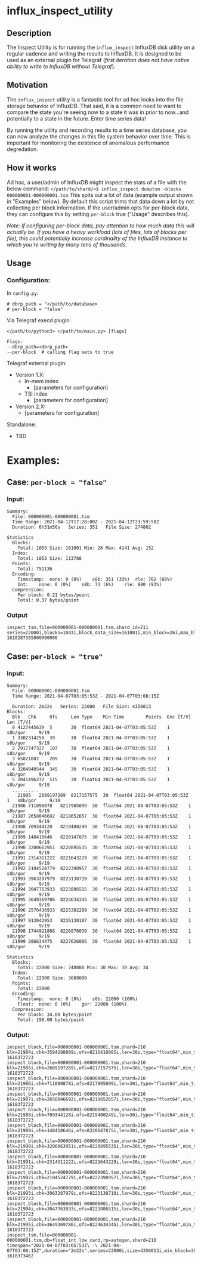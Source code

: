 # influx_inspect_utility

## Description

The Inspect Utility is for running the `influx_inspect` InfluxDB disk utility on a regular cadence and writing the results to InfluxDB.  It is designed to be used as an external plugin for Telegraf (*first iteration does not have native ability to write to InfluxDB without Telegraf*).

## Motivation

The `influx_inspect` utility is a fantastic tool for ad hoc looks into the file storage behavior of InfluxDB.  That said, it is a common need to want to compare the state you're seeing now to a state it was in prior to now...and potentially to a state in the future.  Enter time series data!

By running the utility and recording results to a time series database, you can now analyze the changes in this file system behavior over time.  This is important for monitoring the existence of anomalous performance degredation.

## How it works

Ad hoc, a user/admin of InfluxDB might inspect the stats of a file with the below command:
```</path/to/shard/>$ influx_inspect dumptsm -blocks 000000001-000000001.tsm```
This spits out a lot of data (example output shown in "Examples" below).  By default this script trims that data down a lot by not collecting per block information.  If the user/admin opts for per-block data, they can configure this by setting `per-block` true ("Usage" describes this).  

*Note: If configuring per-block data, pay attention to how much data this will actually be.  If you have a heavy workload (lots of files, lots of blocks per file), this could potentially increase cardinality of the InfluxDB instance to which you're writing by many tens of thousands.*

## Usage

### Configuration:
In `config.py`:
```
# dbrp_path = "</path/to/database>
# per-block = "false"
```
Via Telegraf execd plugin:
```
</path/to/python3> </path/to/main.py> [flags]

Flags:
--dbrp_path=<dbrp_path>
--per-block  # calling flag sets to true
```
Telegraf external plugin:
* Version 1.X:
  - In-mem index
    - [parameters for configuration]
  - TSI index
    - [parameters for configuration]
* Version 2.X:
  - [parameters for configuration]

Standalone:
  - TBD


# Examples:

## Case: `per-block = "false"`
### Input:
```                                                       
Summary:
  File: 000000001-000000001.tsm
  Time Range: 2021-04-12T17:28:00Z - 2021-04-12T23:59:50Z
  Duration: 6h31m50s   Series: 351   File Size: 274802

Statistics
  Blocks:
    Total: 1053 Size: 161001 Min: 26 Max: 4141 Avg: 152
  Index:
    Total: 1053 Size: 113788
  Points:
    Total: 752136
  Encoding:
    Timestamp: 	none: 0 (0%) 	s8b: 351 (33%) 	rle: 702 (66%)
    Int: 	none: 0 (0%) 	s8b: 73 (6%) 	rle: 980 (93%)
  Compression:
    Per block: 0.21 bytes/point
    Total: 0.37 bytes/point
```

### Output
```
inspect_tsm,file=000000001-000000001.tsm,shard_id=211 series=22000i,blocks=1043i,block_data_size=161001i,min_block=26i,max_block=4141i,avg_block=152i,index_entries=1053i,index_size=113788i,points=752136i,int_s8b_compress_pct=6i,int_no_compress_pct=0i,int_rle_compress_pct=93i,timestamp_no_compress_pct=0i,timestamp_s8b_compress_pct=33i,timestamp_rle_compress_pct=66i 1618287395000000000
```

## Case: `per-block = "true"`
### Input:
```
Summary:
  File: 000000001-000000001.tsm
  Time Range: 2021-04-07T03:05:53Z - 2021-04-07T03:08:15Z

  Duration: 2m22s   Series: 22000   File Size: 4356013
Blocks:
  Blk	Chk		Ofs		Len	Type	Min Time		Points	Enc [T/V]	Len [T/V]
  0	4127445639	5		30	float64	2021-04-07T03:05:53Z	1	s8b/gor		9/19
  1	3302314250	39		30	float64	2021-04-07T03:05:53Z	1	s8b/gor		9/19
  2	2917747327	107		30	float64	2021-04-07T03:05:53Z	1	s8b/gor		9/19
  3	65821882	209		30	float64	2021-04-07T03:05:53Z	1	s8b/gor		9/19
  4	3284940544	345		30	float64	2021-04-07T03:05:53Z	1	s8b/gor		9/19
  5	2041496232	515		30	float64	2021-04-07T03:05:53Z	1	s8b/gor		9/19
  ..........
    21985	2689197269	8217157575	30	float64	2021-04-07T03:05:53Z	1	s8b/gor		9/19
  21986	711090878	8217905099	30	float64	2021-04-07T03:05:53Z	1	s8b/gor		9/19
  21987	2658046692	8218652657	30	float64	2021-04-07T03:05:53Z	1	s8b/gor		9/19
  21988	709344128	8219400249	30	float64	2021-04-07T03:05:53Z	1	s8b/gor		9/19
  21989	148418646	8220147875	30	float64	2021-04-07T03:05:53Z	1	s8b/gor		9/19
  21990	3200663951	8220895535	30	float64	2021-04-07T03:05:53Z	1	s8b/gor		9/19
  21991	2314311222	8221643229	30	float64	2021-04-07T03:05:53Z	1	s8b/gor		9/19
  21992	2104524779	8222390957	30	float64	2021-04-07T03:05:53Z	1	s8b/gor		9/19
  21993	3963207979	8223138719	30	float64	2021-04-07T03:05:53Z	1	s8b/gor		9/19
  21994	3047763933	8223886515	30	float64	2021-04-07T03:05:53Z	1	s8b/gor		9/19
  21995	3649369786	8224634345	30	float64	2021-04-07T03:05:53Z	1	s8b/gor		9/19
  21996	2576436933	8225382209	30	float64	2021-04-07T03:05:53Z	1	s8b/gor		9/19
  21997	913042953	8226130107	30	float64	2021-04-07T03:05:53Z	1	s8b/gor		9/19
  21998	1744921866	8226878039	30	float64	2021-04-07T03:05:53Z	1	s8b/gor		9/19
  21999	286634475	8227626005	30	float64	2021-04-07T03:05:53Z	1	s8b/gor		9/19

Statistics
  Blocks:
    Total: 22000 Size: 748000 Min: 30 Max: 30 Avg: 34
  Index:
    Total: 22000 Size: 3608000
  Points:
    Total: 22000
  Encoding:
    Timestamp: 	none: 0 (0%) 	s8b: 22000 (100%)
    Float: 	none: 0 (0%) 	gor: 22000 (100%)
  Compression:
    Per block: 34.00 bytes/point
    Total: 198.00 bytes/point
```

### Output:
```
inspect_block,file=000000001-000000001.tsm,shard=210 blk=21984i,chk=3584288089i,ofs=8216410085i,len=30i,type="float64",min_time=1617789953i,points=1i,time_encoding="s8b",value_encoding="gor",time_length="9",value_length="19" 1618372723
inspect_block,file=000000001-000000001.tsm,shard=210 blk=21985i,chk=2689197269i,ofs=8217157575i,len=30i,type="float64",min_time=1617789953i,points=1i,time_encoding="s8b",value_encoding="gor",time_length="9",value_length="19" 1618372723
inspect_block,file=000000001-000000001.tsm,shard=210 blk=21986i,chk=711090878i,ofs=8217905099i,len=30i,type="float64",min_time=1617789953i,points=1i,time_encoding="s8b",value_encoding="gor",time_length="9",value_length="19" 1618372723
inspect_block,file=000000001-000000001.tsm,shard=210 blk=21987i,chk=2658046692i,ofs=8218652657i,len=30i,type="float64",min_time=1617789953i,points=1i,time_encoding="s8b",value_encoding="gor",time_length="9",value_length="19" 1618372723
inspect_block,file=000000001-000000001.tsm,shard=210 blk=21988i,chk=709344128i,ofs=8219400249i,len=30i,type="float64",min_time=1617789953i,points=1i,time_encoding="s8b",value_encoding="gor",time_length="9",value_length="19" 1618372723
inspect_block,file=000000001-000000001.tsm,shard=210 blk=21989i,chk=148418646i,ofs=8220147875i,len=30i,type="float64",min_time=1617789953i,points=1i,time_encoding="s8b",value_encoding="gor",time_length="9",value_length="19" 1618372723
inspect_block,file=000000001-000000001.tsm,shard=210 blk=21990i,chk=3200663951i,ofs=8220895535i,len=30i,type="float64",min_time=1617789953i,points=1i,time_encoding="s8b",value_encoding="gor",time_length="9",value_length="19" 1618372723
inspect_block,file=000000001-000000001.tsm,shard=210 blk=21991i,chk=2314311222i,ofs=8221643229i,len=30i,type="float64",min_time=1617789953i,points=1i,time_encoding="s8b",value_encoding="gor",time_length="9",value_length="19" 1618372723
inspect_block,file=000000001-000000001.tsm,shard=210 blk=21992i,chk=2104524779i,ofs=8222390957i,len=30i,type="float64",min_time=1617789953i,points=1i,time_encoding="s8b",value_encoding="gor",time_length="9",value_length="19" 1618372723
inspect_block,file=000000001-000000001.tsm,shard=210 blk=21993i,chk=3963207979i,ofs=8223138719i,len=30i,type="float64",min_time=1617789953i,points=1i,time_encoding="s8b",value_encoding="gor",time_length="9",value_length="19" 1618372723
inspect_block,file=000000001-000000001.tsm,shard=210 blk=21994i,chk=3047763933i,ofs=8223886515i,len=30i,type="float64",min_time=1617789953i,points=1i,time_encoding="s8b",value_encoding="gor",time_length="9",value_length="19" 1618372723
inspect_block,file=000000001-000000001.tsm,shard=210 blk=21995i,chk=3649369786i,ofs=8224634345i,len=30i,type="float64",min_time=1617789953i,points=1i,time_encoding="s8b",value_encoding="gor",time_length="9",value_length="19" 1618372723
inspect_tsm,file=000000001-000000001.tsm,db=float_int_low_card,rp=autogen,shard=210 timespan="2021-04-07T03:05:53Z\ -\ 2021-04-07T03:08:15Z",duration="2m22s",series=22000i,size=4356013i,min_block=30i,max_block=30i,avg_block=34i,index_entries=22000i,index_size=3608000i 1618373462
```

